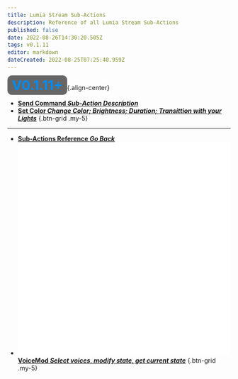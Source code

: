 ```yaml
---
title: Lumia Stream Sub-Actions
description: Reference of all Lumia Stream Sub-Actions
published: false
date: 2022-08-26T14:30:20.505Z
tags: v0.1.11
editor: markdown
dateCreated: 2022-08-25T07:25:40.959Z
---
```


<span style="background-color: #666666; padding: 4px 10px 4px 10px; border-radius: 10px; font-size: 30px;"><b style="color: #008bf1;"> V0.1.11+</b></span></div>{.align-center}

* [<i class="mdi mdi-slash-forward-box" style="color: #FF4566;"></i>**Send Command *Sub-Action Description***](/en/Sub-Actions/Lumia-Stream/Send-Command)
* [<i class="mdi mdi-format-color-fill" style="color: #FF4566;"></i>**Set Color *Change Color; Brightness; Duration; Transittion with your Lights***](/en/Sub-Actions/Lumia-Stream/Set-Color)
{.btn-grid .my-5}

---

- [<i class="mdi mdi-chevron-left"></i>**Sub-Actions Reference *Go Back***](/en/Sub-Actions)
- [<img src="/logos/voicemod.png"/>**VoiceMod *Select voices, modify state, get current state***](/en/Sub-Actions/VoiceMod)
{.btn-grid .my-5}